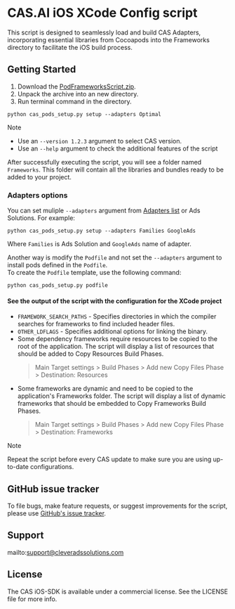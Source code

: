 # CAS.AI iOS XCode Config script

This script is designed to seamlessly load and build CAS Adapters, incorporating essential libraries from Cocoapods into the Frameworks directory to facilitate the iOS build process.

## Getting Started

1. Download the [PodFrameworksScript.zip](https://github.com/cleveradssolutions/CAS-iOS/blob/master/Script%20PodFrameworks/PodFrameworksScript.zip).
2. Unpack the archive into an new directory.
3. Run terminal command in the directory.

```
python cas_pods_setup.py setup --adapters Optimal
```

> [!NOTE]
> -   Use an `--version 1.2.3` argument to select CAS version.
> -   Use an `--help` argument to check the additional features of the script

After successfully executing the script, you will see a folder named `Frameworks`. This folder will contain all the libraries and bundles ready to be added to your project.

### Adapters options
You can set muliple `--adapters` argument from [Adapters list](https://github.com/cleveradssolutions/CAS-iOS/wiki/Advanced-integration) or Ads Solutions. For example:

```
python cas_pods_setup.py setup --adapters Families GoogleAds
```
Where `Families` is Ads Solution and `GoogleAds` name of adapter.  


Another way is modify the `Podfile` and not set the `--adapters` argument to install pods defined in the `Podfile`.  
To create the `Podfile` template, use the following command:
```
python cas_pods_setup.py podfile
```

#### See the output of the script with the configuration for the XCode project

-   `FRAMEWORK_SEARCH_PATHS` - Specifies directories in which the compiler searches for frameworks to find included header files.
-   `OTHER_LDFLAGS` - Specifies additional options for linking the binary.
-   Some dependency frameworks require resources to be copied to the root of the application. The script will display a list of resources that should be added to Copy Resources Build Phases.
    > Main Target settings > Build Phases > Add new Copy Files Phase > Destination: Resources
-   Some frameworks are dynamic and need to be copied to the application's Frameworks folder. The script will display a list of dynamic frameworks that should be embedded to Copy Frameworks Build Phases.
    > Main Target settings > Build Phases > Add new Copy Files Phase > Destination: Frameworks

> [!NOTE]  
> Repeat the script before every CAS update to make sure you are using up-to-date configurations.

## GitHub issue tracker

To file bugs, make feature requests, or suggest improvements for the script, please use [GitHub's issue tracker](https://github.com/cleveradssolutions/CAS-iOS/issues).

## Support

mailto:support@cleveradssolutions.com

## License

The CAS iOS-SDK is available under a commercial license. See the LICENSE file for more info.
